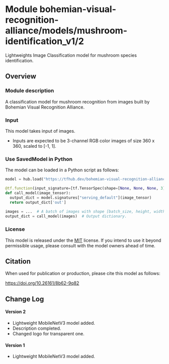 # Module bohemian-visual-recognition-alliance/models/mushroom-identification_v1/2
Lightweights Image Classification model for mushroom species identification.


<!-- fine-tunable: true -->
<!-- format: saved_model -->
<!-- asset-path: http://ptak.felk.cvut.cz/personal/picekluk/DanishSvampeAtlas/MobileNet_v3_360_saved_model_2.tar.gz -->
<!-- task: image-classification -->
<!-- network-architecture: mobilenet-v3 -->
<!-- license: MIT -->
<!-- interactive-model-name: vision -->

## Overview


### Module description

A classification model for mushroom recognition from images built by Bohemian Visual Recognition Alliance.

### Input

This model takes input of images.

* Inputs are expected to be 3-channel RGB color images of size 360 x 360, scaled to [-1, 1].

### Use SavedModel in Python

The model can be loaded in a Python script as follows:

```python
model = hub.load("https://tfhub.dev/bohemian-visual-recognition-alliance/models/mushroom-identification_v1/2")

@tf.function(input_signature=[tf.TensorSpec(shape=[None, None, None, 3], dtype=tf.float32)])
def call_model(image_tensor):
  output_dict = model.signatures["serving_default"](image_tensor)
  return output_dict['out']
  
images = ...  # A batch of images with shape [batch_size, height, width, 3].
output_dict = call_model(images)  # Output dictionary.
```

### License

This model is released under the [MIT](http://ptak.felk.cvut.cz/personal/picekluk/DanishSvampeAtlas/LICENSE) license. If you intend to use it beyond permissible usage, please consult with the model owners ahead of time.

## Citation

When used for publication or production, please cite this model as follows:

https://doi.org/10.26161/8b62-9q82

## Change Log

#### Version 2

* Lightweight MobileNetV3 model added.
* Description completed.
* Changed logo for transparent one.

#### Version 1

* Lightweight MobileNetV3 model added.
